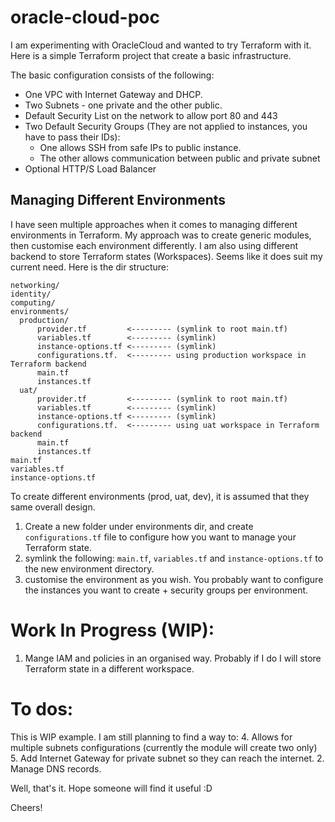 # oracle-cloud-poc

I am experimenting with OracleCloud and wanted to try Terraform with it. Here is a simple Terraform project that create a basic infrastructure.


The basic configuration consists of the following:

* One VPC with Internet Gateway and DHCP.
* Two Subnets - one private and the other public.
* Default Security List on the network to allow port 80 and 443
* Two Default Security Groups (They are not applied to instances, you have to pass their IDs): 
    * One allows SSH from safe IPs to public instance.
    * The other allows communication between public and private subnet
* Optional HTTP/S Load Balancer
 
## Managing Different Environments
I have seen multiple approaches when it comes to managing different environments in Terraform. My approach was to create generic modules, then customise each environment
differently. I am also using different backend to store Terraform states (Workspaces). Seems like it does suit my current need. Here is the dir structure:
```
networking/
identity/
computing/
environments/
  production/
      provider.tf         <--------- (symlink to root main.tf)
      variables.tf        <--------- (symlink)
      instance-options.tf <--------- (symlink)
      configurations.tf.  <--------- using production workspace in Terraform backend
      main.tf
      instances.tf
  uat/
      provider.tf         <--------- (symlink to root main.tf)
      variables.tf        <--------- (symlink)
      instance-options.tf <--------- (symlink)
      configurations.tf.  <--------- using uat workspace in Terraform backend
      main.tf
      instances.tf
main.tf
variables.tf
instance-options.tf
```

To create different environments (prod, uat, dev), it is assumed that they same overall design.
1. Create a new folder under environments dir, and create `configurations.tf` file to configure how you want to manage your Terraform state.
2. symlink the following: `main.tf`, `variables.tf` and `instance-options.tf` to the new environment directory.
3. customise the environment as you wish. You probably want to configure the instances you want to create + security groups per environment.

# Work In Progress (WIP):
1. Mange IAM and policies in an organised way. Probably if I do I will store Terraform state in a different workspace.

# To dos:
This is WIP example. I am still planning to find a way to:
4. Allows for multiple subnets configurations (currently the module will create two only)
5. Add Internet Gateway for private subnet so they can reach the internet.
2. Manage DNS records.

 
 Well, that's it. Hope someone will find it useful :D 


 Cheers!

 
